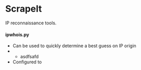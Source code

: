 # ScrapeIt
IP reconnaissance tools.

#### ipwhois.py
 - Can be used to quickly determine a best guess on IP origin
 - - asdfsafd
 - Configured to 
